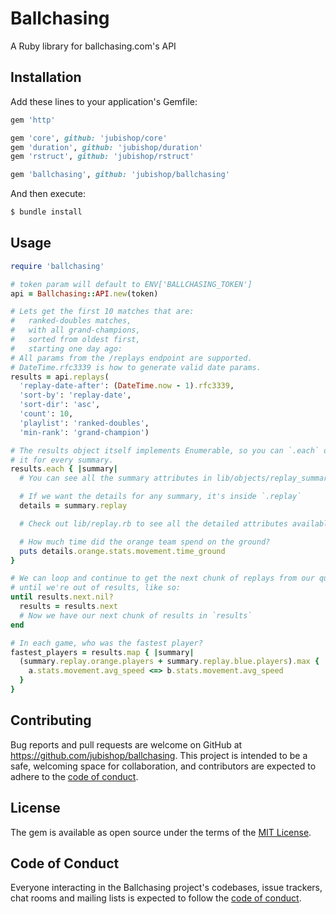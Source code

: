 # Ballchasing

A Ruby library for ballchasing.com's API

## Installation

Add these lines to your application's Gemfile:

```ruby
gem 'http'

gem 'core', github: 'jubishop/core'
gem 'duration', github: 'jubishop/duration'
gem 'rstruct', github: 'jubishop/rstruct'

gem 'ballchasing', github: 'jubishop/ballchasing'
```

And then execute:

```sh
$ bundle install
```

## Usage

```ruby
require 'ballchasing'

# token param will default to ENV['BALLCHASING_TOKEN']
api = Ballchasing::API.new(token)

# Lets get the first 10 matches that are:
#   ranked-doubles matches,
#   with all grand-champions,
#   sorted from oldest first,
#   starting one day ago:
# All params from the /replays endpoint are supported.
# DateTime.rfc3339 is how to generate valid date params.
results = api.replays(
  'replay-date-after': (DateTime.now - 1).rfc3339,
  'sort-by': 'replay-date',
  'sort-dir': 'asc',
  'count': 10,
  'playlist': 'ranked-doubles',
  'min-rank': 'grand-champion')

# The results object itself implements Enumerable, so you can `.each` over
# it for every summary.
results.each { |summary|
  # You can see all the summary attributes in lib/objects/replay_summary.rb

  # If we want the details for any summary, it's inside `.replay`
  details = summary.replay

  # Check out lib/replay.rb to see all the detailed attributes available.

  # How much time did the orange team spend on the ground?
  puts details.orange.stats.movement.time_ground
}

# We can loop and continue to get the next chunk of replays from our query
# until we're out of results, like so:
until results.next.nil?
  results = results.next
  # Now we have our next chunk of results in `results`
end

# In each game, who was the fastest player?
fastest_players = results.map { |summary|
  (summary.replay.orange.players + summary.replay.blue.players).max { |a, b|
    a.stats.movement.avg_speed <=> b.stats.movement.avg_speed
  }
}
```

## Contributing

Bug reports and pull requests are welcome on GitHub at https://github.com/jubishop/ballchasing. This project is intended to be a safe, welcoming space for collaboration, and contributors are expected to adhere to the [code of conduct](https://github.com/jubishop/ballchasing/blob/master/CODE_OF_CONDUCT.md).

## License

The gem is available as open source under the terms of the [MIT License](https://opensource.org/licenses/MIT).

## Code of Conduct

Everyone interacting in the Ballchasing project's codebases, issue trackers, chat rooms and mailing lists is expected to follow the [code of conduct](https://github.com/[USERNAME]/ballchasing/blob/master/CODE_OF_CONDUCT.md).
